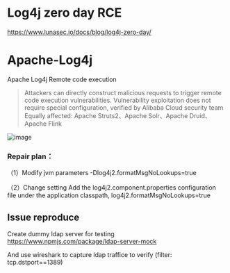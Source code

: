 # Log4j zero day RCE
https://www.lunasec.io/docs/blog/log4j-zero-day/

# Apache-Log4j
Apache Log4j Remote code execution

> Attackers can directly construct malicious requests to trigger remote code execution vulnerabilities. Vulnerability exploitation does not require special configuration, verified by Alibaba Cloud security team
> Equally affected: Apache Struts2、Apache Solr、Apache Druid、Apache Flink

![image](https://user-images.githubusercontent.com/45926593/145425339-47c71230-87d2-4519-8919-9c3520850f83.png)


### Repair plan：

（1）Modify jvm parameters
-Dlog4j2.formatMsgNoLookups=true

（2）Change setting
Add the log4j2.component.properties configuration file under the application classpath, log4j2.formatMsgNoLookups=true

## Issue reproduce

Create dummy ldap server for testing
https://www.npmjs.com/package/ldap-server-mock

And use wireshark to capture ldap traffice to verify (filter: tcp.dstport==1389)
